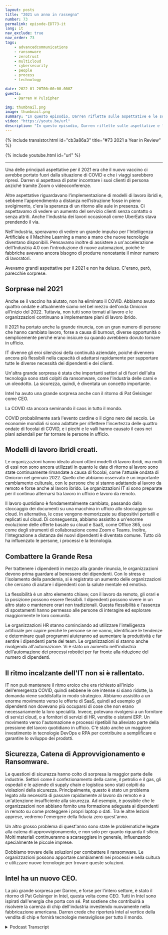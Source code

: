 ```yaml
---
layout: posts
title: "2021 un anno in rassegna"
number: 73
permalink: episode-EDT73-it
lang: it
nav_exclude: true
nav_order: 73
tags:
    - advancedcommunications
    - ransomware
    - zerotrust
    - multicloud
    - cybersecurity
    - people
    - process
    - technology

date: 2022-01-20T00:00:00.000Z
guests:
    - Darren W Pulsipher

img: thumbnail.png
image: thumbnail.png
summary: "In questo episodio, Darren riflette sulle aspettative e le sorprese del 2021."
video: "https://youtu.be/url"
description: "In questo episodio, Darren riflette sulle aspettative e le sorprese del 2021."
---
```


<div>
{% include transistor.html id="cb3a86a3" title="#73 2021 a Year in Review" %}

{% include youtube.html id="url" %}
</div>

---

Una delle principali aspettative per il 2021 era che il nuovo vaccino ci avrebbe portato fuori dalla situazione di COVID e che i viaggi sarebbero ripresi. Darren si aspettava di poter incontrare i suoi clienti di persona anziché tramite Zoom o videoconferenze.

Altre aspettative riguardavano l'implementazione di modelli di lavoro ibridi e, sebbene l'apprendimento a distanza nell'istruzione fosse in pieno svolgimento, c'era la speranza di un ritorno alle aule in presenza. Ci aspettavamo di vedere un aumento del servizio clienti senza contatto o senza attriti. Anche l'industria dei lavori occasionali come UberEats stava prendendo il via.

Nell'industria, speravamo di vedere un grande impulso per l'Intelligenza Artificiale e il Machine Learning a mano a mano che nuove tecnologie diventano disponibili. Pensavamo inoltre di assistere a un'accelerazione dell'Industria 4.0 con l'introduzione di nuove automazioni, poiché le fabbriche avevano ancora bisogno di produrre nonostante il minor numero di lavoratori.

Avevamo grandi aspettative per il 2021 e non ha deluso. C'erano, però, parecchie sorprese.

## Sorprese nel 2021

Anche se il vaccino ha aiutato, non ha eliminato il COVID. Abbiamo avuto quattro ondate e attualmente siamo nel bel mezzo dell'onda Omicron all'inizio del 2022. Tuttavia, non tutti sono tornati al lavoro e le organizzazioni continuano a implementare piani di lavoro ibrido.

Il 2021 ha portato anche la grande rinuncia, con un gran numero di persone che hanno cambiato lavoro, forse a causa di burnout, diverse opportunità o semplicemente perché erano insicure su quando avrebbero dovuto tornare in ufficio.

IT divenne gli eroi silenziosi della continuità aziendale, poiché divennero ancora più flessibili nella capacità di adattarsi rapidamente per supportare tutte le diverse necessità dei dipendenti e dei clienti.

Un'altra grande sorpresa è stata che importanti settori al di fuori dell'alta tecnologia sono stati colpiti da ransomware, come l'industria delle carni e un oleodotto. La sicurezza, quindi, è diventata un concetto importante.

Intel ha avuto una grande sorpresa anche con il ritorno di Pat Gelsinger come CEO.

La COVID sta ancora seminando il caos in tutto il mondo.

COVID probabilmente sarà l'evento cardine o il cigno nero del secolo. Le economie mondiali si sono adattate per riflettere l'incertezza delle quattro ondate di focolai di COVID, e i picchi e le valli hanno causato il caos nei piani aziendali per far tornare le persone in ufficio.

## Modelli di lavoro ibridi creati.

Le organizzazioni hanno ideato alcuni ottimi modelli di lavoro ibridi, ma molti di essi non sono ancora utilizzati in quanto le date di ritorno al lavoro sono state continuamente rimandate a causa di focolai, come l'attuale ondata di Omicron nel gennaio 2022. Quello che abbiamo osservato è un importante cambiamento culturale, con le persone che si stanno adattando al lavoro da remoto e forse anche al lavoro ibrido. Le organizzazioni IT si sono preparate per il continuo alternarsi tra lavoro in ufficio e lavoro da remoto.

Il lavoro quotidiano è fondamentalmente cambiato, passando dallo stoccaggio dei documenti su una macchina in ufficio allo stoccaggio su cloud. In alternativa, le cose vengono memorizzate su dispositivi portatili e replicati sul cloud. Di conseguenza, abbiamo assistito a un'enorme evoluzione delle offerte basate su cloud e SaaS, come Office 365, così come degli strumenti di collaborazione come Zoom e Teams. Inoltre, l'integrazione a distanza dei nuovi dipendenti è diventata comune. Tutto ciò ha influenzato le persone, i processi e la tecnologia.

## Combattere la Grande Resa

Per trattenere i dipendenti in mezzo alla grande rinuncia, le organizzazioni devono prima guardare al benessere dei dipendenti. Con lo stress e l'isolamento della pandemia, si è registrato un aumento delle organizzazioni che cercano di aiutare i dipendenti con la salute mentale ed emotiva.

La flessibilità è un altro elemento chiave; con il lavoro da remoto, gli orari e la posizione possono essere flessibili. I dipendenti possono vivere in un altro stato o mantenere orari non tradizionali. Questa flessibilità e l'assenza di spostamenti hanno permesso alle persone di interagire ed esplorare maggiormente le loro comunità.

Le organizzazioni HR stanno cominciando ad utilizzare l'intelligenza artificiale per capire perché le persone se ne vanno, identificare le tendenze e determinare quali programmi aiuteranno ad aumentare la produttività e far sentire i dipendenti parte del team. Le organizzazioni si stanno anche rivolgendo all'automazione. Vi è stato un aumento nell'industria dell'automazione dei processi robotici per far fronte alla riduzione del numero di dipendenti.

## Il ritmo incalzante dell'IT non si è rallentato.

IT non può mantenere il ritmo eroico che era richiesto all'inizio dell'emergenza COVID, quindi sebbene le ore intense si siano ridotte, la domanda viene soddisfatta in modo strategico. Abbiamo assistito a un enorme movimento verso le offerte di SaaS, quindi ad esempio gli dipendenti non dovevano più occuparsi di cose che non erano necessariamente la loro specialità. Invece, potevano rivolgersi a un fornitore di servizi cloud, o a fornitori di servizi di HR, vendite o sistemi ERP. Un movimento verso l'automazione e processi ripetibili ha alleviato parte della pressione del lavoro quotidiano in ufficio. C'è stato anche un maggiore investimento in tecnologie DevOps e RPA per contribuire a semplificare e garantire lo sviluppo dei prodotti.

## Sicurezza, Catena di Approvvigionamento e Ransomware.

Le questioni di sicurezza hanno colto di sorpresa la maggior parte delle industrie. Settori come il confezionamento della carne, il petrolio e il gas, gli ospedali e le aziende di supply chain e logistica sono stati colpiti da violazioni della sicurezza. Principalmente, questo è stato un problema legato alla necessità di passare rapidamente al lavoro da remoto e a un'attenzione insufficiente alla sicurezza. Ad esempio, è possibile che le organizzazioni non abbiano fornito una formazione adeguata ai dipendenti in remoto su come proteggere i propri laptop o dati. Tra le altre lezioni apprese, vedremo l'emergere della fiducia zero quest'anno.

Un altro grosso problema di quest'anno sono state le problematiche legate alla catena di approvvigionamento, e non solo per quanto riguarda il silicio. Molti materiali continueranno a scarseggiare in generale, influenzando specialmente le piccole imprese.

Dobbiamo trovare delle soluzioni per combattere il ransomware. Le organizzazioni possono apportare cambiamenti nei processi e nella cultura e utilizzare nuove tecnologie per trovare queste soluzioni.

## Intel ha un nuovo CEO.

La più grande sorpresa per Darren, e forse per l'intero settore, è stato il ritorno di Pat Gelsinger in Intel, questa volta come CEO. Tutti in Intel sono ispirati dall'energia che porta con sé. Pat sostiene che contribuirà a risolvere la carenza di chip dell'industria investendo nuovamente nella fabbricazione americana. Darren crede che riporterà Intel al vertice della vendita di chip e fornirà tecnologie meravigliose per tutto il mondo.



<details>
<summary> Podcast Transcript </summary>

<p></p>

</details>
